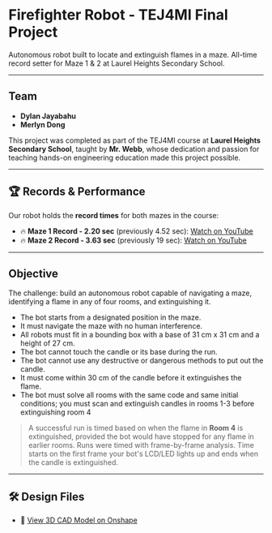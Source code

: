 # Firefighter Robot - TEJ4MI Final Project
Autonomous robot built to locate and extinguish flames in a maze. All-time record setter for Maze 1 &amp; 2 at Laurel Heights Secondary School.

---

## Team

- **Dylan Jayabahu**  
- **Merlyn Dong**

This project was completed as part of the TEJ4MI course at **Laurel Heights Secondary School**, taught by **Mr. Webb**, whose dedication and passion for teaching hands-on engineering education made this project possible.

---

## 🏆 Records & Performance

Our robot holds the **record times** for both mazes in the course:

- 🔥 **Maze 1 Record - 2.20 sec** (previously 4.52 sec): [Watch on YouTube](https://www.youtube.com/watch?v=M4keCAInF54)
- 🔥 **Maze 2 Record - 3.63 sec** (previously 19 sec): [Watch on YouTube](https://www.youtube.com/watch?v=7t9GoRSy7xQ)

---

## Objective

The challenge: build an autonomous robot capable of navigating a maze, identifying a flame in any of four rooms, and extinguishing it.

- The bot starts from a designated position in the maze.
- It must navigate the maze with no human interference.
- All robots must fit in a bounding box with a base of 31 cm x 31 cm and a height of 27 cm.
- The bot cannot touch the candle or its base during the run.
- The bot cannot use any destructive or dangerous methods to put out the candle.
- It must come within 30 cm of the candle before it extinguishes the flame.
- The bot must solve all rooms with the same code and same initial conditions; you must scan and extinguish candles in rooms 1-3 before extinguishing room 4

> A successful run is timed based on when the flame in **Room 4** is extinguished, provided the bot would have stopped for any flame in earlier rooms. Runs were timed with frame-by-frame analysis. Time starts on the first frame your bot's LCD/LED lights up and ends when the candle is extinguished.

---

## 🛠 Design Files

- 🔗 [View 3D CAD Model on Onshape](https://cad.onshape.com/documents/ccdd3e31b0f462692a2f0a77/w/efdcf03ecd18fc1c5cf2cd6e/e/e502c3be77e0614f32e6e58f?renderMode=0&uiState=6854802fdea46470fd020684)
